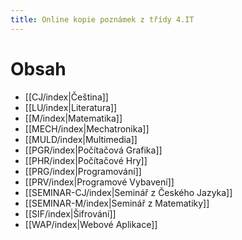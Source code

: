 ```yaml
---
title: Online kopie poznámek z třídy 4.IT
---
```

# Obsah
- [[CJ/index|Čeština]]
- [[LU/index|Literatura]]
- [[M/index|Matematika]]
- [[MECH/index|Mechatronika]]
- [[MULD/index|Multimedia]]
- [[PGR/index|Počítačová Grafika]]
- [[PHR/index|Počítačové Hry]]
- [[PRG/index|Programování]]
- [[PRV/index|Programové Vybavení]]
- [[SEMINAR-CJ/index|Seminář z Českého Jazyka]]
- [[SEMINAR-M/index|Seminář z Matematiky]]
- [[SIF/index|Šifrování]]
- [[WAP/index|Webové Aplikace]]